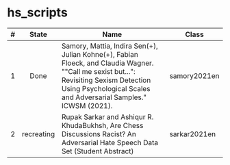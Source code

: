 # hs_scripts

|  # | State | Name | Class |
|  - |:-----:| ---- | ----- |
|  1 | Done | Samory, Mattia, Indira Sen(+), Julian Kohne(+), Fabian Floeck, and Claudia Wagner. ""Call me sexist but...": Revisiting Sexism Detection Using Psychological Scales and Adversarial Samples." ICWSM (2021). | samory2021en |
|  2 | recreating | Rupak Sarkar and Ashiqur R. KhudaBukhsh, Are Chess Discussions Racist? An Adversarial Hate Speech Data Set (Student Abstract)| sarkar2021en|
